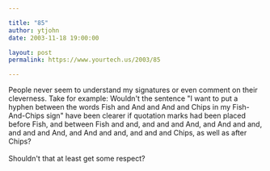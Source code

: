 ```yaml
---

title: "85"
author: ytjohn
date: 2003-11-18 19:00:00

layout: post
permalink: https://www.yourtech.us/2003/85

---
```

People never seem to understand my signatures or even comment on their cleverness.  Take for example: Wouldn't the sentence "I want to put a hyphen between the words Fish
and And and And and Chips in my Fish-And-Chips sign" have been clearer if
quotation marks had been placed before Fish, and between Fish and and, and
and and And, and And and and, and and and And, and And and and, and and
and Chips, as well as after Chips?
<br /><br />
Shouldn't that at least  get some respect?
